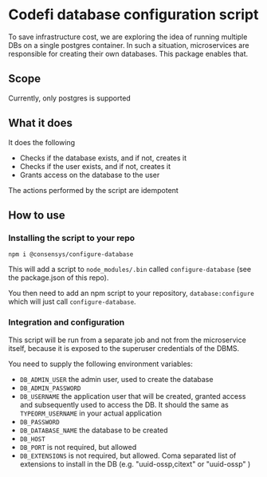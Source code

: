 # Codefi database configuration script

To save infrastructure cost, we are exploring the idea of running multiple DBs on a single postgres container. In such a situation, microservices are responsible for creating their own databases. This package enables that.

## Scope

Currently, only postgres is supported

## What it does

It does the following
* Checks if the database exists, and if not, creates it
* Checks if the user exists, and if not, creates it
* Grants access on the database to the user

The actions performed by the script are idempotent

## How to use

### Installing the script to your repo

`npm i @consensys/configure-database`

This will add a script to `node_modules/.bin` called `configure-database` (see the package.json of this repo).

You then need to add an npm script to your repository, `database:configure` which will just call `configure-database`.

### Integration and configuration

This script will be run from a separate job and not from the microservice itself, because it is exposed to the superuser credentials of the DBMS.

You need to supply the following environment variables:

* `DB_ADMIN_USER` the admin user, used to create the database
* `DB_ADMIN_PASSWORD`
* `DB_USERNAME` the application user that will be created, granted access and subsequently used to access the DB. It should the same as `TYPEORM_USERNAME` in your actual application
* `DB_PASSWORD`
* `DB_DATABASE_NAME` the database to be created
* `DB_HOST`
* `DB_PORT` is not required, but allowed
* `DB_EXTENSIONS` is not required, but allowed. Coma separated list of extensions to install in the DB (e.g. "uuid-ossp,citext" or "uuid-ossp" )


